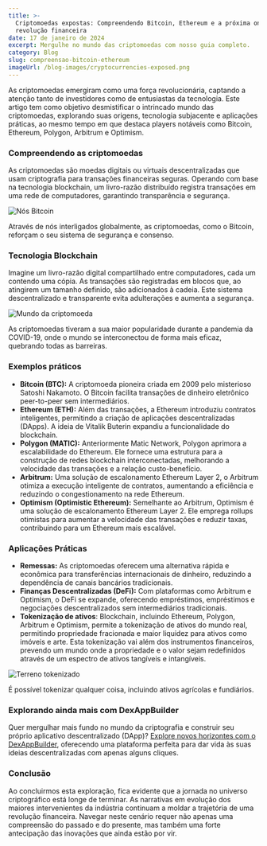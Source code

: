 ```yaml
---
title: >-
  Criptomoedas expostas: Compreendendo Bitcoin, Ethereum e a próxima onda da
  revolução financeira
date: 17 de janeiro de 2024
excerpt: Mergulhe no mundo das criptomoedas com nosso guia completo.
category: Blog
slug: compreensao-bitcoin-ethereum
imageUrl: /blog-images/cryptocurrencies-exposed.png
---
```

As criptomoedas emergiram como uma força revolucionária, captando a atenção tanto de investidores como de entusiastas da tecnologia. Este artigo tem como objetivo desmistificar o intrincado mundo das criptomoedas, explorando suas origens, tecnologia subjacente e aplicações práticas, ao mesmo tempo em que destaca players notáveis como Bitcoin, Ethereum, Polygon, Arbitrum e Optimism.

### Compreendendo as criptomoedas

As criptomoedas são moedas digitais ou virtuais descentralizadas que usam criptografia para transações financeiras seguras. Operando com base na tecnologia blockchain, um livro-razão distribuído registra transações em uma rede de computadores, garantindo transparência e segurança.

![Nós Bitcoin](/blog-images/19eb7d38-31eb-489a-9de7-b7b6e8ba5d71.jpg)

Através de nós interligados globalmente, as criptomoedas, como o Bitcoin, reforçam o seu sistema de segurança e consenso.

### Tecnologia Blockchain

Imagine um livro-razão digital compartilhado entre computadores, cada um contendo uma cópia. As transações são registradas em blocos que, ao atingirem um tamanho definido, são adicionados à cadeia. Este sistema descentralizado e transparente evita adulterações e aumenta a segurança.

![Mundo da criptomoeda](/blog-images/925fda3c-fb1e-48a4-8c34-58248cb90ff9.jpg)

As criptomoedas tiveram a sua maior popularidade durante a pandemia da COVID-19, onde o mundo se interconectou de forma mais eficaz, quebrando todas as barreiras.

### Exemplos práticos

* **Bitcoin (BTC):** A criptomoeda pioneira criada em 2009 pelo misterioso Satoshi Nakamoto. O Bitcoin facilita transações de dinheiro eletrônico peer-to-peer sem intermediários.
* **Ethereum (ETH):** Além das transações, a Ethereum introduziu contratos inteligentes, permitindo a criação de aplicações descentralizadas (DApps). A ideia de Vitalik Buterin expandiu a funcionalidade do blockchain.
* **Polygon (MATIC):** Anteriormente Matic Network, Polygon aprimora a escalabilidade do Ethereum. Ele fornece uma estrutura para a construção de redes blockchain interconectadas, melhorando a velocidade das transações e a relação custo-benefício.
* **Arbitrum:** Uma solução de escalonamento Ethereum Layer 2, o Arbitrum otimiza a execução inteligente de contratos, aumentando a eficiência e reduzindo o congestionamento na rede Ethereum.
* **Optimism (Optimistic Ethereum):** Semelhante ao Arbitrum, Optimism é uma solução de escalonamento Ethereum Layer 2. Ele emprega rollups otimistas para aumentar a velocidade das transações e reduzir taxas, contribuindo para um Ethereum mais escalável.

### Aplicações Práticas

* **Remessas:** As criptomoedas oferecem uma alternativa rápida e econômica para transferências internacionais de dinheiro, reduzindo a dependência de canais bancários tradicionais.
* **Finanças Descentralizadas (DeFi):** Com plataformas como Arbitrum e Optimism, o DeFi se expande, oferecendo empréstimos, empréstimos e negociações descentralizados sem intermediários tradicionais.
* **Tokenização de ativos**: Blockchain, incluindo Ethereum, Polygon, Arbitrum e Optimism, permite a tokenização de ativos do mundo real, permitindo propriedade fracionada e maior liquidez para ativos como imóveis e arte. Esta tokenização vai além dos instrumentos financeiros, prevendo um mundo onde a propriedade e o valor sejam redefinidos através de um espectro de ativos tangíveis e intangíveis.

![Terreno tokenizado](/blog-images/tokenizedland.png)

É possível tokenizar qualquer coisa, incluindo ativos agrícolas e fundiários.

### Explorando ainda mais com DexAppBuilder

Quer mergulhar mais fundo no mundo da criptografia e construir seu próprio aplicativo descentralizado (DApp)? [Explore novos horizontes com o DexAppBuilder](https://dexappbuilder.dexkit.com), oferecendo uma plataforma perfeita para dar vida às suas ideias descentralizadas com apenas alguns cliques.

### Conclusão

Ao concluirmos esta exploração, fica evidente que a jornada no universo criptográfico está longe de terminar. As narrativas em evolução dos maiores intervenientes da indústria continuam a moldar a trajetória de uma revolução financeira. Navegar neste cenário requer não apenas uma compreensão do passado e do presente, mas também uma forte antecipação das inovações que ainda estão por vir.
